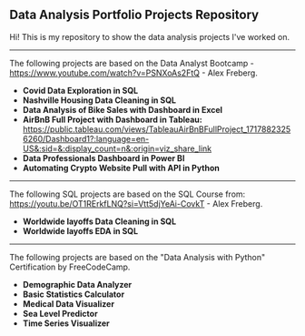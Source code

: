 ## __Data Analysis Portfolio Projects Repository__

Hi! 
This is my repository to show the data analysis projects I've worked on.

---------------------------------------------------------
The following projects are based on the Data Analyst Bootcamp - https://www.youtube.com/watch?v=PSNXoAs2FtQ - Alex Freberg.

- __Covid Data Exploration in SQL__
- __Nashville Housing Data Cleaning in SQL__
- __Data Analysis of Bike Sales with Dashboard in Excel__
- __AirBnB Full Project with Dashboard in Tableau:__
    https://public.tableau.com/views/TableauAirBnBFullProject_17178823256260/Dashboard1?:language=en-US&:sid=&:display_count=n&:origin=viz_share_link
- __Data Professionals Dashboard in Power BI__
- __Automating Crypto Website Pull with API in Python__

---------------------------------------------------------
The following SQL projects are based on the SQL Course from: https://youtu.be/OT1RErkfLNQ?si=Vtt5djYeAi-CovkT - Alex Freberg.
- __Worldwide layoffs Data Cleaning in SQL__
- __Worldwide layoffs EDA in SQL__

---------------------------------------------------------
The following projects are based on the "Data Analysis with Python" Certification by FreeCodeCamp.

- __Demographic Data Analyzer__
- __Basic Statistics Calculator__
- __Medical Data Visualizer__
- __Sea Level Predictor__
- __Time Series Visualizer__
